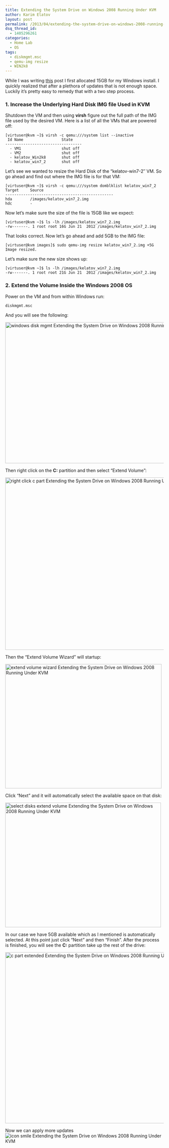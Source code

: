 ```yaml
---
title: Extending the System Drive on Windows 2008 Running Under KVM
author: Karim Elatov
layout: post
permalink: /2013/04/extending-the-system-drive-on-windows-2008-running-as-a-kvm-vm/
dsq_thread_id:
  - 1405296261
categories:
  - Home Lab
  - OS
tags:
  - diskmgmt.msc
  - qemu-img resize
  - WIN2k8
---
```

While I was writing <a href="http://virtuallyhyper.com/2013/04/deploying-a-test-windows-environment-in-a-kvm-infrastucture" onclick="javascript:_gaq.push(['_trackEvent','outbound-article','http://virtuallyhyper.com/2013/04/deploying-a-test-windows-environment-in-a-kvm-infrastucture']);">this</a> post I first allocated 15GB for my Windows install. I quickly realized that after a plethora of updates that is not enough space. Luckily it&#8217;s pretty easy to remedy that with a two step process.

### 1. Increase the Underlying Hard Disk IMG file Used in KVM

Shutdown the VM and then using **virsh** figure out the full path of the IMG file used by the desired VM. Here is a list of all the VMs that are powered off:

    [virtuser@kvm ~]$ virsh -c qemu:///system list --inactive
     Id Name                 State
    ----------------------------------
      - VM1                  shut off
      - VM2                  shut off
      - kelatov_Win2k8       shut off
      - kelatov_win7_2       shut off
    

Let&#8217;s see we wanted to resize the Hard Disk of the &#8220;kelatov-win7-2&#8243; VM. So go ahead and find out where the IMG file is for that VM:

    [virtuser@kvm ~]$ virsh -c qemu:///system domblklist kelatov_win7_2
    Target     Source
    ------------------------------------------------
    hda        /images/kelatov_win7_2.img
    hdc        -  
    

Now let&#8217;s make sure the size of the file is 15GB like we expect:

    [virtuser@kvm ~]$ ls -lh /images/kelatov_win7_2.img
    -rw-------. 1 root root 16G Jun 21  2012 /images/kelatov_win7_2.img
    

That looks correct. Now let&#8217;s go ahead and add 5GB to the IMG file:

    [virtuser@kvm images]$ sudo qemu-img resize kelatov_win7_2.img +5G
    Image resized.
    

Let&#8217;s make sure the new size shows up:

    [virtuser@kvm ~]$ ls -lh /images/kelatov_win7_2.img
    -rw-------. 1 root root 21G Jun 21  2012 /images/kelatov_win7_2.img
    

### 2. Extend the Volume Inside the Windows 2008 OS

Power on the VM and from within Windows run:

    diskmgmt.msc
    

And you will see the following:

<a href="http://virtuallyhyper.com/wp-content/uploads/2013/04/windows_disk_mgmt.png" onclick="javascript:_gaq.push(['_trackEvent','outbound-article','http://virtuallyhyper.com/wp-content/uploads/2013/04/windows_disk_mgmt.png']);"><img src="http://virtuallyhyper.com/wp-content/uploads/2013/04/windows_disk_mgmt.png" alt="windows disk mgmt Extending the System Drive on Windows 2008 Running Under KVM" width="635" height="447" class="alignnone size-full wp-image-8058" title="Extending the System Drive on Windows 2008 Running Under KVM" /></a>

Then right click on the **C:** partition and then select &#8220;Extend Volume&#8221;:

<a href="http://virtuallyhyper.com/wp-content/uploads/2013/04/right_click_c-part.png" onclick="javascript:_gaq.push(['_trackEvent','outbound-article','http://virtuallyhyper.com/wp-content/uploads/2013/04/right_click_c-part.png']);"><img src="http://virtuallyhyper.com/wp-content/uploads/2013/04/right_click_c-part.png" alt="right click c part Extending the System Drive on Windows 2008 Running Under KVM" width="637" height="546" class="alignnone size-full wp-image-8059" title="Extending the System Drive on Windows 2008 Running Under KVM" /></a>

Then the &#8220;Extend Volume Wizard&#8221; will startup:

<a href="http://virtuallyhyper.com/wp-content/uploads/2013/04/extend_volume_wizard.png" onclick="javascript:_gaq.push(['_trackEvent','outbound-article','http://virtuallyhyper.com/wp-content/uploads/2013/04/extend_volume_wizard.png']);"><img src="http://virtuallyhyper.com/wp-content/uploads/2013/04/extend_volume_wizard.png" alt="extend volume wizard Extending the System Drive on Windows 2008 Running Under KVM" width="497" height="394" class="alignnone size-full wp-image-8060" title="Extending the System Drive on Windows 2008 Running Under KVM" /></a>

Click &#8220;Next&#8221; and it will automatically select the available space on that disk:

<a href="http://virtuallyhyper.com/wp-content/uploads/2013/04/select_disks_extend_volume.png" onclick="javascript:_gaq.push(['_trackEvent','outbound-article','http://virtuallyhyper.com/wp-content/uploads/2013/04/select_disks_extend_volume.png']);"><img src="http://virtuallyhyper.com/wp-content/uploads/2013/04/select_disks_extend_volume.png" alt="select disks extend volume Extending the System Drive on Windows 2008 Running Under KVM" width="495" height="395" class="alignnone size-full wp-image-8061" title="Extending the System Drive on Windows 2008 Running Under KVM" /></a>

In our case we have 5GB available which as I mentioned is automatically selected. At this point just click &#8220;Next&#8221; and then &#8220;Finish&#8221;. After the process is finished, you will see the **C:** partition take up the rest of the drive:

<a href="http://virtuallyhyper.com/wp-content/uploads/2013/04/c_part_extended.png" onclick="javascript:_gaq.push(['_trackEvent','outbound-article','http://virtuallyhyper.com/wp-content/uploads/2013/04/c_part_extended.png']);"><img src="http://virtuallyhyper.com/wp-content/uploads/2013/04/c_part_extended.png" alt="c part extended Extending the System Drive on Windows 2008 Running Under KVM" width="636" height="542" class="alignnone size-full wp-image-8062" title="Extending the System Drive on Windows 2008 Running Under KVM" /></a>

Now we can apply more updates <img src="http://virtuallyhyper.com/wp-includes/images/smilies/icon_smile.gif" alt="icon smile Extending the System Drive on Windows 2008 Running Under KVM" class="wp-smiley" title="Extending the System Drive on Windows 2008 Running Under KVM" /> 

<p class="wp-flattr-button">
  <a class="FlattrButton" style="display:none;" href="http://virtuallyhyper.com/2013/04/extending-the-system-drive-on-windows-2008-running-as-a-kvm-vm/" title=" Extending the System Drive on Windows 2008 Running Under KVM" rev="flattr;uid:virtuallyhyper;language:en_GB;category:text;tags:diskmgmt.msc,qemu-img resize,WIN2k8,blog;button:compact;">While I was writing this post I first allocated 15GB for my Windows install. I quickly realized that after a plethora of updates that is not enough space. Luckily it&#8217;s...</a>
</p>
